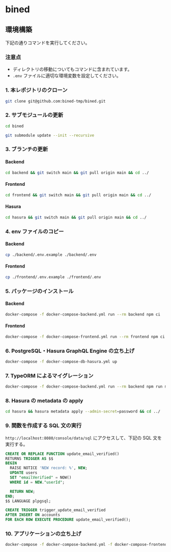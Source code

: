 # bined

## 環境構築

下記の通りコマンドを実行してください。

### 注意点

- ディレクトリの移動についてもコマンドに含まれています。
- `.env` ファイルに適切な環境変数を設定してください。

### 1. 本レポジトリのクローン

```bash
git clone git@github.com:bined-tmp/bined.git
```

### 2. サブモジュールの更新

```bash
cd bined
```

```bash
git submodule update --init --recursive
```

### 3. ブランチの更新

#### Backend

```bash
cd backend && git switch main && git pull origin main && cd ../
```

#### Frontend

```bash
cd frontend && git switch main && git pull origin main && cd ../
```

#### Hasura

```bash
cd hasura && git switch main && git pull origin main && cd ../
```

### 4. env ファイルのコピー

#### Backend

```bash
cp ./backend/.env.example ./backend/.env
```

#### Frontend

```bash
cp ./frontend/.env.example ./frontend/.env
```

### 5. パッケージのインストール

#### Backend

```bash
docker-compose -f docker-compose-backend.yml run --rm backend npm ci
```

#### Frontend

```bash
docker-compose -f docker-compose-frontend.yml run --rm frontend npm ci
```

### 6. PostgreSQL・Hasura GraphQL Engine の立ち上げ

```bash
docker-compose -f docker-compose-db-hasura.yml up
```

### 7. TypeORM によるマイグレーション

```bash
docker-compose -f docker-compose-backend.yml run --rm backend npm run migration:run
```

### 8. Hasura の metadata の apply

```bash
cd hasura && hasura metadata apply --admin-secret=password && cd ../
```

### 9. 関数を作成する SQL 文の実行

`http://localhost:8080/console/data/sql` にアクセスして、下記の SQL 文を実行する。

```sql
CREATE OR REPLACE FUNCTION update_email_verified()
RETURNS TRIGGER AS $$
BEGIN
  RAISE NOTICE 'NEW record: %', NEW;
  UPDATE users
  SET "emailVerified" = NOW()
  WHERE id = NEW."userId";

  RETURN NEW;
END;
$$ LANGUAGE plpgsql;

CREATE TRIGGER trigger_update_email_verified
AFTER INSERT ON accounts
FOR EACH ROW EXECUTE PROCEDURE update_email_verified();
```

### 10. アプリケーションの立ち上げ

```bash
docker-compose -f docker-compose-backend.yml -f docker-compose-frontend.yml up
```
